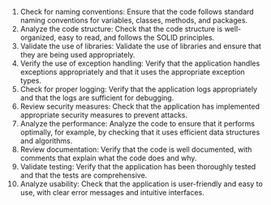 1.  Check for naming conventions: Ensure that the code follows standard naming conventions for variables, classes, methods, and packages.
2.  Analyze the code structure: Check that the code structure is well-organized, easy to read, and follows the SOLID principles.
3.  Validate the use of libraries: Validate the use of libraries and ensure that they are being used appropriately.
4.  Verify the use of exception handling: Verify that the application handles exceptions appropriately and that it uses the appropriate exception types.
5.  Check for proper logging: Verify that the application logs appropriately and that the logs are sufficient for debugging.
6.  Review security measures: Check that the application has implemented appropriate security measures to prevent attacks.
7.  Analyze the performance: Analyze the code to ensure that it performs optimally, for example, by checking that it uses efficient data structures and algorithms.
8.  Review documentation: Verify that the code is well documented, with comments that explain what the code does and why.
9.  Validate testing: Verify that the application has been thoroughly tested and that the tests are comprehensive.
10.  Analyze usability: Check that the application is user-friendly and easy to use, with clear error messages and intuitive interfaces.